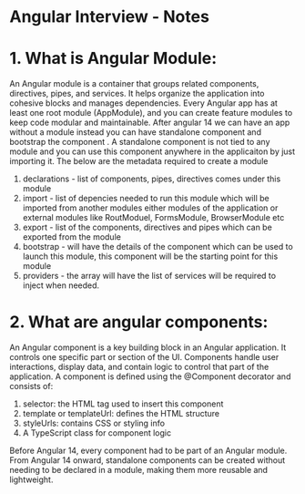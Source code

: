 # Angular Interview - Notes

# 1. What is Angular Module:
An Angular module is a container that groups related components, directives, pipes, and services. It helps organize the application into cohesive blocks and manages dependencies. Every Angular app has at least one root module (AppModule), and you can create feature modules to keep code modular and maintainable.
After angular 14 we can have an app without a module instead you can have standalone component and bootstrap the component . A standalone component is not tied to any module and you can use this component anywhere in the applicaiton by just importing it. The below are the metadata required to create a module
1. declarations - list of components, pipes, directives comes under this module
2. import - list of depencies needed to run this module which will be imported from another modules either modules of the application or external modules like RoutModuel, FormsModule, BrowserModule etc
3. export - list of the components, directives and pipes which can be exported from the module
4. bootstrap - will have the details of the component which can be used to launch this module, this component will be the starting point for this module
5. providers - the array will have the list of services will be required to inject when needed.

# 2. What are angular components:
An Angular component is a key building block in an Angular application. It controls one specific part or section of the UI. Components handle user interactions, display data, and contain logic to control that part of the application.
A component is defined using the @Component decorator and consists of:
1. selector: the HTML tag used to insert this component
2. template or templateUrl: defines the HTML structure
3. styleUrls: contains CSS or styling info
4. A TypeScript class for component logic

Before Angular 14, every component had to be part of an Angular module. From Angular 14 onward, standalone components can be created without needing to be declared in a module, making them more reusable and lightweight.



